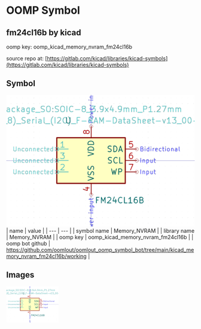 # OOMP Symbol  
## fm24cl16b  by kicad  
  
oomp key: oomp_kicad_memory_nvram_fm24cl16b  
  
source repo at: [https://gitlab.com/kicad/libraries/kicad-symbols](https://gitlab.com/kicad/libraries/kicad-symbols)  
## Symbol  
  
[![working.png](working_600.png)](working.png)  
| name | value | 
| --- | --- | 
| symbol name | Memory_NVRAM | 
| library name | Memory_NVRAM | 
| oomp key | oomp_kicad_memory_nvram_fm24cl16b | 
| oomp bot github | https://github.com/oomlout/oomlout_oomp_symbol_bot/tree/main/kicad_memory_nvram_fm24cl16b/working | 
## Images  
  
[![working.png](working_140.png)](working.png)  
